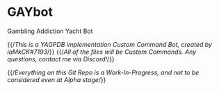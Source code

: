 # GAYbot
Gambling Addiction Yacht Bot


{{/*This is a YAGPDB implementation Custom Command Bot, created by iaMkCK#7193*/}}
{{/*All of the files will be Custom Commands. Any questions, contact me via Discord!*/}}

{{/*Everything on this Git Repo is a Work-In-Progress, and not to be considered even at Alpha stage*/}}

